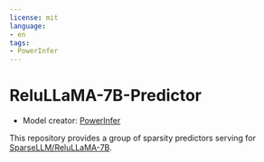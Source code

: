 ```yaml
---
license: mit
language:
- en
tags:
- PowerInfer
---
```


# ReluLLaMA-7B-Predictor

- Model creator: [PowerInfer](https://huggingface.co/PowerInfer) 

This repository provides a group of sparsity predictors serving for [SparseLLM/ReluLLaMA-7B](https://huggingface.co/SparseLLM/ReluLLaMA-7B).